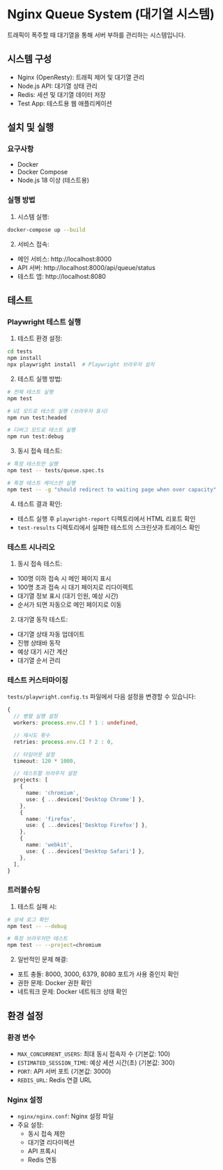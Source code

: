 # Nginx Queue System (대기열 시스템)

트래픽이 폭주할 때 대기열을 통해 서버 부하를 관리하는 시스템입니다.

## 시스템 구성

- Nginx (OpenResty): 트래픽 제어 및 대기열 관리
- Node.js API: 대기열 상태 관리
- Redis: 세션 및 대기열 데이터 저장
- Test App: 테스트용 웹 애플리케이션

## 설치 및 실행

### 요구사항

- Docker
- Docker Compose
- Node.js 18 이상 (테스트용)

### 실행 방법

1. 시스템 실행:
```bash
docker-compose up --build
```

2. 서비스 접속:
- 메인 서비스: http://localhost:8000
- API 서버: http://localhost:8000/api/queue/status
- 테스트 앱: http://localhost:8080

## 테스트

### Playwright 테스트 실행

1. 테스트 환경 설정:
```bash
cd tests
npm install
npx playwright install  # Playwright 브라우저 설치
```

2. 테스트 실행 방법:
```bash
# 전체 테스트 실행
npm test

# UI 모드로 테스트 실행 (브라우저 표시)
npm run test:headed

# 디버그 모드로 테스트 실행
npm run test:debug
```

3. 동시 접속 테스트:
```bash
# 특정 테스트만 실행
npm test -- tests/queue.spec.ts

# 특정 테스트 케이스만 실행
npm test -- -g "should redirect to waiting page when over capacity"
```

4. 테스트 결과 확인:
- 테스트 실행 후 `playwright-report` 디렉토리에서 HTML 리포트 확인
- `test-results` 디렉토리에서 실패한 테스트의 스크린샷과 트레이스 확인

### 테스트 시나리오

1. 동시 접속 테스트:
- 100명 이하 접속 시 메인 페이지 표시
- 100명 초과 접속 시 대기 페이지로 리다이렉트
- 대기열 정보 표시 (대기 인원, 예상 시간)
- 순서가 되면 자동으로 메인 페이지로 이동

2. 대기열 동작 테스트:
- 대기열 상태 자동 업데이트
- 진행 상태바 동작
- 예상 대기 시간 계산
- 대기열 순서 관리

### 테스트 커스터마이징

`tests/playwright.config.ts` 파일에서 다음 설정을 변경할 수 있습니다:

```typescript
{
  // 병렬 실행 설정
  workers: process.env.CI ? 1 : undefined,

  // 재시도 횟수
  retries: process.env.CI ? 2 : 0,

  // 타임아웃 설정
  timeout: 120 * 1000,

  // 테스트할 브라우저 설정
  projects: [
    {
      name: 'chromium',
      use: { ...devices['Desktop Chrome'] },
    },
    {
      name: 'firefox',
      use: { ...devices['Desktop Firefox'] },
    },
    {
      name: 'webkit',
      use: { ...devices['Desktop Safari'] },
    },
  ],
}
```

### 트러블슈팅

1. 테스트 실패 시:
```bash
# 상세 로그 확인
npm test -- --debug

# 특정 브라우저만 테스트
npm test -- --project=chromium
```

2. 일반적인 문제 해결:
- 포트 충돌: 8000, 3000, 6379, 8080 포트가 사용 중인지 확인
- 권한 문제: Docker 권한 확인
- 네트워크 문제: Docker 네트워크 상태 확인

## 환경 설정

### 환경 변수

- `MAX_CONCURRENT_USERS`: 최대 동시 접속자 수 (기본값: 100)
- `ESTIMATED_SESSION_TIME`: 예상 세션 시간(초) (기본값: 300)
- `PORT`: API 서버 포트 (기본값: 3000)
- `REDIS_URL`: Redis 연결 URL

### Nginx 설정

- `nginx/nginx.conf`: Nginx 설정 파일
- 주요 설정:
  - 동시 접속 제한
  - 대기열 리다이렉션
  - API 프록시
  - Redis 연동